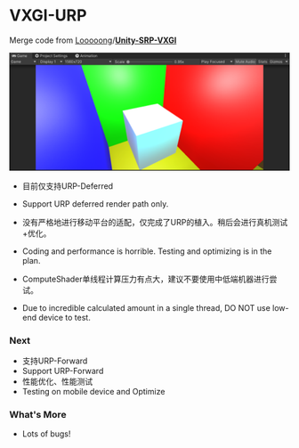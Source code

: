 # VXGI-URP

Merge code from [Looooong](https://github.com/Looooong)/**[Unity-SRP-VXGI](https://github.com/Looooong/Unity-SRP-VXGI)**

![](Images/TeaserImage.png)

* 目前仅支持URP-Deferred
* Support URP deferred render path only.
* 没有严格地进行移动平台的适配，仅完成了URP的植入。稍后会进行真机测试+优化。
* Coding and performance is horrible. Testing and optimizing is in the plan. 

* ComputeShader单线程计算压力有点大，建议不要使用中低端机器进行尝试。
* Due to incredible calculated amount in a single thread, DO NOT use low-end device to test.



### Next

* 支持URP-Forward
* Support URP-Forward
* 性能优化、性能测试
* Testing on mobile device  and Optimize



### What's More

* Lots of bugs! 